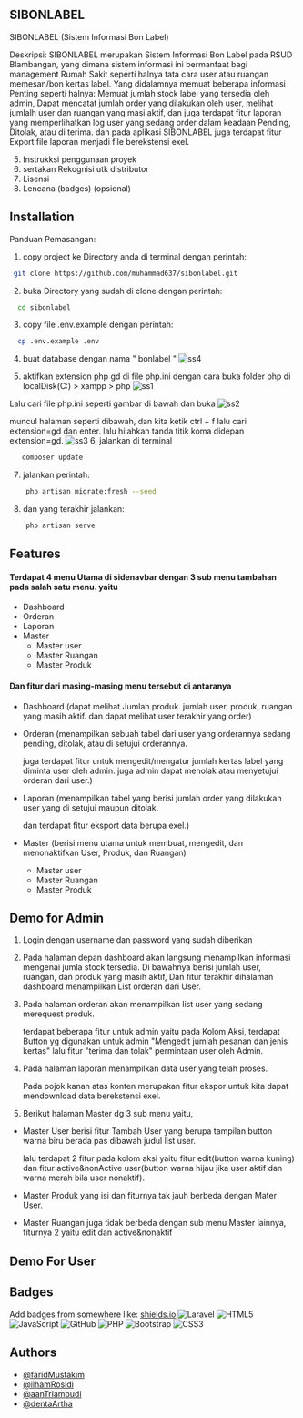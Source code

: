
## SIBONLABEL 
SIBONLABEL (Sistem Informasi Bon Label)

Deskripsi: SIBONLABEL merupakan Sistem Informasi Bon Label pada RSUD Blambangan, yang dimana sistem informasi ini bermanfaat bagi management Rumah Sakit seperti halnya tata cara user atau ruangan memesan/bon kertas label. Yang didalamnya memuat beberapa informasi Penting seperti halnya: Memuat jumlah stock label yang tersedia oleh admin, Dapat mencatat jumlah order yang dilakukan oleh user, melihat jumlalh user dan ruangan yang masi aktif, dan juga terdapat fitur laporan yang memperlihatkan log user yang sedang order dalam keadaan Pending, Ditolak, atau di terima. dan pada aplikasi SIBONLABEL juga terdapat fitur Export file laporan menjadi file berekstensi exel. 

5. Instrukksi penggunaan proyek
6. sertakan Rekognisi utk distributor
7. Lisensi
8. Lencana (badges) (opsional)
## Installation

Panduan Pemasangan:
1. copy project ke Directory anda di terminal dengan perintah:
```bash
 git clone https://github.com/muhammad637/sibonlabel.git
```
2. buka Directory yang sudah di clone dengan perintah: 
```bash
  cd sibonlabel 
```
3. copy file .env.example dengan perintah:
```bash
  cp .env.example .env
```
4. buat database dengan nama " bonlabel "
![ss4](https://user-images.githubusercontent.com/67191961/229972459-52a8e244-3e7e-41e1-ab2f-76ee32b9ad35.JPG)


5. aktifkan extension php gd di file php.ini dengan cara buka folder php di localDisk(C:) > xampp > php
![ss1](https://user-images.githubusercontent.com/67191961/229971292-0c2d6f0d-aa40-4826-9fef-a8cf8f92503c.JPG)


Lalu cari file php.ini seperti gambar di bawah dan buka
![ss2](https://user-images.githubusercontent.com/67191961/229971296-e4e4ab75-ca66-416c-8c86-ede53f46378a.JPG)


muncul halaman seperti dibawah, dan kita ketik ctrl + f lalu cari extension=gd dan enter. lalu hilahkan tanda titik koma didepan extension=gd.
![ss3](https://user-images.githubusercontent.com/67191961/229971301-5bdf406f-74c1-40cb-a205-7d23c98529d6.JPG)
6. jalankan di terminal
```bash
   composer update
```
7. jalankan perintah:
```bash
    php artisan migrate:fresh --seed
```
8. dan yang terakhir jalankan:
```bash
    php artisan serve 
```
 

## Features

#### Terdapat 4 menu Utama di sidenavbar dengan 3 sub menu tambahan pada salah satu menu. yaitu

- Dashboard
- Orderan
- Laporan
- Master
    - Master user
    - Master Ruangan
    - Master Produk

#### Dan fitur dari masing-masing menu tersebut di antaranya

- Dashboard (dapat melihat Jumlah produk. jumlah user, produk, ruangan yang masih aktif. dan dapat melihat user terakhir yang order)
- Orderan (menampilkan sebuah tabel dari user yang orderannya sedang pending, ditolak, atau di setujui orderannya.

    juga terdapat fitur untuk mengedit/mengatur jumlah kertas label yang diminta user oleh admin. juga admin dapat menolak atau menyetujui orderan dari user.)
- Laporan (menampilkan tabel yang berisi jumlah order yang dilakukan user yang di setujui maupun ditolak.

    dan terdapat fitur eksport data berupa exel.)
- Master (berisi menu utama untuk membuat, mengedit, dan menonaktifkan User, Produk, dan Ruangan)
    - Master user
    - Master Ruangan
    - Master Produk

## Demo for Admin

1. Login dengan username dan password yang sudah diberikan

2. Pada halaman depan dashboard akan langsung menampilkan informasi mengenai jumla stock tersedia.
Di bawahnya berisi  jumlah user, ruangan, dan produk yang masih aktif, Dan fitur terakhir dihalaman dashboard menampilkan List orderan dari User.

3. Pada halaman orderan akan menampilkan list user yang sedang merequest produk. 

    terdapat beberapa fitur untuk admin yaitu pada Kolom Aksi, terdapat Button yg digunakan untuk admin "Mengedit jumlah pesanan dan jenis kertas" lalu fitur "terima dan tolak" permintaan user oleh Admin.

4. Pada halaman laporan menampilkan data user yang telah proses.

    Pada pojok kanan atas konten merupakan fitur ekspor untuk kita dapat mendownload data berekstensi exel.

5. Berikut halaman Master dg 3 sub menu yaitu,
- Master User berisi fitur Tambah User yang berupa tampilan button warna biru berada pas dibawah judul list user.

    lalu terdapat 2 fitur pada kolom aksi yaitu fitur edit(button warna kuning) dan fitur active&nonActive user(button warna hijau jika user aktif dan warna merah bila user nonaktif).

- Master Produk yang isi dan fiturnya tak jauh berbeda dengan Mater User.

- Master Ruangan juga tidak berbeda dengan sub menu Master lainnya, fiturnya 2 yaitu edit dan active&nonaktif


## Demo For User
## Badges

Add badges from somewhere like: [shields.io](https://shields.io/) ![Laravel](https://img.shields.io/badge/laravel-%23FF2D20.svg?style=for-the-badge&logo=laravel&logoColor=white) ![HTML5](https://img.shields.io/badge/html5-%23E34F26.svg?style=for-the-badge&logo=html5&logoColor=white) ![JavaScript](https://img.shields.io/badge/javascript-%23323330.svg?style=for-the-badge&logo=javascript&logoColor=%23F7DF1E) ![GitHub](https://img.shields.io/badge/github-%23121011.svg?style=for-the-badge&logo=github&logoColor=white) ![PHP](https://img.shields.io/badge/php-%23777BB4.svg?style=for-the-badge&logo=php&logoColor=white) ![Bootstrap](https://img.shields.io/badge/bootstrap-%23563D7C.svg?style=for-the-badge&logo=bootstrap&logoColor=white) ![CSS3](https://img.shields.io/badge/css3-%231572B6.svg?style=for-the-badge&logo=css3&logoColor=white)



## Authors

- [@faridMustakim](https://github.com/muhammad637)
- [@ilhamRosidi](https://github.com/Ilhamrsdi)
- [@aanTriambudi](https://github.com/Aan-Triambudi)
- [@dentaArtha](https://github.com/DentaArtha)

